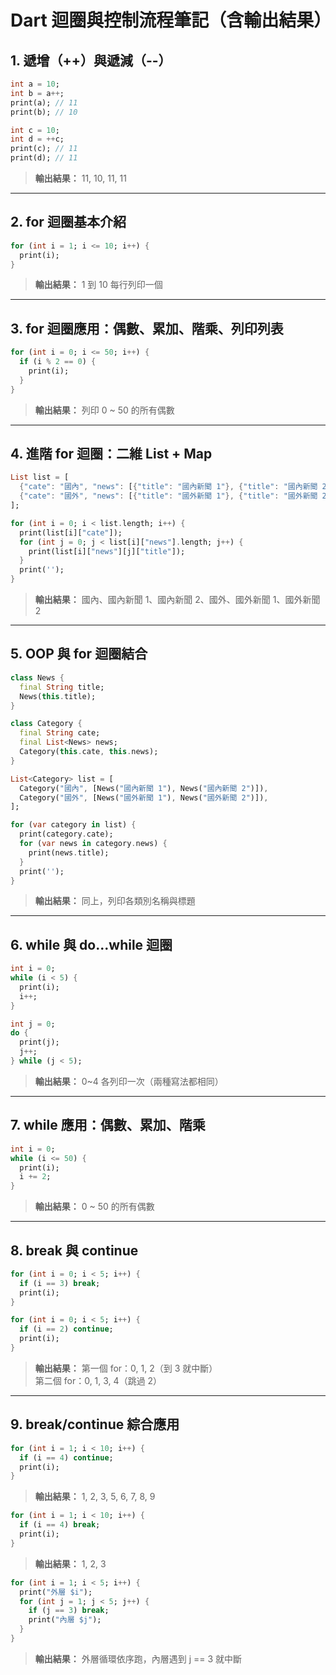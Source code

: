 
# Dart 迴圈與控制流程筆記（含輸出結果）

## 1. 遞增（++）與遞減（--）

```dart
int a = 10;
int b = a++;
print(a); // 11
print(b); // 10

int c = 10;
int d = ++c;
print(c); // 11
print(d); // 11
```
> **輸出結果：**
> 11, 10, 11, 11

---

## 2. for 迴圈基本介紹

```dart
for (int i = 1; i <= 10; i++) {
  print(i);
}
```
> **輸出結果：**
> 1 到 10 每行列印一個

---

## 3. for 迴圈應用：偶數、累加、階乘、列印列表

```dart
for (int i = 0; i <= 50; i++) {
  if (i % 2 == 0) {
    print(i);
  }
}
```
> **輸出結果：**
> 列印 0 ~ 50 的所有偶數

---

## 4. 進階 for 迴圈：二維 List + Map

```dart
List list = [
  {"cate": "國內", "news": [{"title": "國內新聞 1"}, {"title": "國內新聞 2"}]},
  {"cate": "國外", "news": [{"title": "國外新聞 1"}, {"title": "國外新聞 2"}]}
];

for (int i = 0; i < list.length; i++) {
  print(list[i]["cate"]);
  for (int j = 0; j < list[i]["news"].length; j++) {
    print(list[i]["news"][j]["title"]);
  }
  print('');
}
```
> **輸出結果：**
> 國內、國內新聞 1、國內新聞 2、國外、國外新聞 1、國外新聞 2

---

## 5. OOP 與 for 迴圈結合

```dart
class News {
  final String title;
  News(this.title);
}

class Category {
  final String cate;
  final List<News> news;
  Category(this.cate, this.news);
}

List<Category> list = [
  Category("國內", [News("國內新聞 1"), News("國內新聞 2")]),
  Category("國外", [News("國外新聞 1"), News("國外新聞 2")]),
];

for (var category in list) {
  print(category.cate);
  for (var news in category.news) {
    print(news.title);
  }
  print('');
}
```
> **輸出結果：**
> 同上，列印各類別名稱與標題

---

## 6. while 與 do...while 迴圈

```dart
int i = 0;
while (i < 5) {
  print(i);
  i++;
}

int j = 0;
do {
  print(j);
  j++;
} while (j < 5);
```
> **輸出結果：**
> 0~4 各列印一次（兩種寫法都相同）

---

## 7. while 應用：偶數、累加、階乘

```dart
int i = 0;
while (i <= 50) {
  print(i);
  i += 2;
}
```
> **輸出結果：**
> 0 ~ 50 的所有偶數

---

## 8. break 與 continue

```dart
for (int i = 0; i < 5; i++) {
  if (i == 3) break;
  print(i);
}

for (int i = 0; i < 5; i++) {
  if (i == 2) continue;
  print(i);
}
```
> **輸出結果：**
> 第一個 for：0, 1, 2（到 3 就中斷）  
> 第二個 for：0, 1, 3, 4（跳過 2）

---

## 9. break/continue 綜合應用

```dart
for (int i = 1; i < 10; i++) {
  if (i == 4) continue;
  print(i);
}
```
> **輸出結果：**
> 1, 2, 3, 5, 6, 7, 8, 9

```dart
for (int i = 1; i < 10; i++) {
  if (i == 4) break;
  print(i);
}
```
> **輸出結果：**
> 1, 2, 3

```dart
for (int i = 1; i < 5; i++) {
  print("外層 $i");
  for (int j = 1; j < 5; j++) {
    if (j == 3) break;
    print("內層 $j");
  }
}
```
> **輸出結果：**
> 外層循環依序跑，內層遇到 j == 3 就中斷


